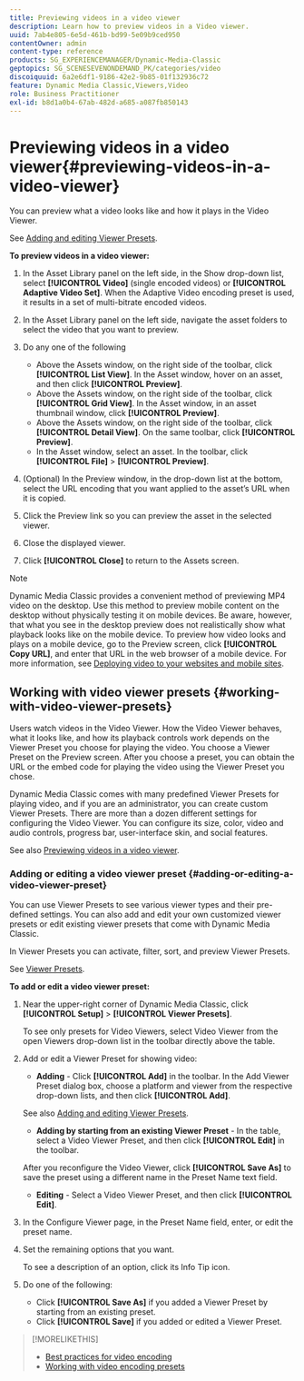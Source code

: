 ```yaml
---
title: Previewing videos in a video viewer
description: Learn how to preview videos in a Video viewer.
uuid: 7ab4e805-6e5d-461b-bd99-5e09b9ced950
contentOwner: admin
content-type: reference
products: SG_EXPERIENCEMANAGER/Dynamic-Media-Classic
geptopics: SG_SCENESEVENONDEMAND_PK/categories/video
discoiquuid: 6a2e6df1-9186-42e2-9b85-01f132936c72
feature: Dynamic Media Classic,Viewers,Video
role: Business Practitioner
exl-id: b8d1a0b4-67ab-482d-a685-a087fb850143
---
```

# Previewing videos in a video viewer{#previewing-videos-in-a-video-viewer}

You can preview what a video looks like and how it plays in the Video Viewer.

See [Adding and editing Viewer Presets](application-setup.md#adding_and_editing_viewer_presets).

**To preview videos in a video viewer:**

1. In the Asset Library panel on the left side, in the Show drop-down list, select **[!UICONTROL Video]** (single encoded videos) or **[!UICONTROL Adaptive Video Set]**. When the Adaptive Video encoding preset is used, it results in a set of multi-bitrate encoded videos.
1. In the Asset Library panel on the left side, navigate the asset folders to select the video that you want to preview.
1. Do any one of the following

    * Above the Assets window, on the right side of the toolbar, click **[!UICONTROL List View]**. In the Asset window, hover on an asset, and then click **[!UICONTROL Preview]**.
    * Above the Assets window, on the right side of the toolbar, click **[!UICONTROL Grid View]**. In the Asset window, in an asset thumbnail window, click **[!UICONTROL Preview]**.
    * Above the Assets window, on the right side of the toolbar, click **[!UICONTROL Detail View]**. On the same toolbar, click **[!UICONTROL Preview]**.
    * In the Asset window, select an asset. In the toolbar, click **[!UICONTROL File]** > **[!UICONTROL Preview]**.

1. (Optional) In the Preview window, in the drop-down list at the bottom, select the URL encoding that you want applied to the asset’s URL when it is copied.
1. Click the Preview link so you can preview the asset in the selected viewer.
1. Close the displayed viewer.
1. Click **[!UICONTROL Close]** to return to the Assets screen.

>[!NOTE]
>
>Dynamic Media Classic provides a convenient method of previewing MP4 video on the desktop. Use this method to preview mobile content on the desktop without physically testing it on mobile devices. Be aware, however, that what you see in the desktop preview does not realistically show what playback looks like on the mobile device. To preview how video looks and plays on a mobile device, go to the Preview screen, click **[!UICONTROL Copy URL]**, and enter that URL in the web browser of a mobile device. For more information, see [Deploying video to your websites and mobile sites](deploying-video-websites-mobile-sites.md#deploying_video_to_your_websites_and_mobile_sites).

## Working with video viewer presets {#working-with-video-viewer-presets}

Users watch videos in the Video Viewer. How the Video Viewer behaves, what it looks like, and how its playback controls work depends on the Viewer Preset you choose for playing the video. You choose a Viewer Preset on the Preview screen. After you choose a preset, you can obtain the URL or the embed code for playing the video using the Viewer Preset you chose.

Dynamic Media Classic comes with many predefined Viewer Presets for playing video, and if you are an administrator, you can create custom Viewer Presets. There are more than a dozen different settings for configuring the Video Viewer. You can configure its size, color, video and audio controls, progress bar, user-interface skin, and social features.

See also [Previewing videos in a video viewer](previewing-videos-video-viewer.md#previewing_videos_in_a_video_viewer).

### Adding or editing a video viewer preset {#adding-or-editing-a-video-viewer-preset}

You can use Viewer Presets to see various viewer types and their pre-defined settings. You can also add and edit your own customized viewer presets or edit existing viewer presets that come with Dynamic Media Classic.

In Viewer Presets you can activate, filter, sort, and preview Viewer Presets.

See [Viewer Presets](application-setup.md#viewer_presets).

**To add or edit a video viewer preset:**

1. Near the upper-right corner of Dynamic Media Classic, click **[!UICONTROL Setup]** > **[!UICONTROL Viewer Presets]**.

   To see only presets for Video Viewers, select Video Viewer from the open Viewers drop-down list in the toolbar directly above the table.

1. Add or edit a Viewer Preset for showing video:

   * **Adding** - Click **[!UICONTROL Add]** in the toolbar. In the Add Viewer Preset dialog box, choose a platform and viewer from the respective drop-down lists, and then click **[!UICONTROL Add]**.

   See also [Adding and editing Viewer Presets](application-setup.md#adding_and_editing_viewer_presets).

   * **Adding by starting from an existing Viewer Preset** - In the table, select a Video Viewer Preset, and then click **[!UICONTROL Edit]** in the toolbar.

   After you reconfigure the Video Viewer, click **[!UICONTROL Save As]** to save the preset using a different name in the Preset Name text field.

   * **Editing** - Select a Video Viewer Preset, and then click **[!UICONTROL Edit]**.

1. In the Configure Viewer page, in the Preset Name field, enter, or edit the preset name.
1. Set the remaining options that you want.

   To see a description of an option, click its Info Tip icon.

1. Do one of the following:

    * Click **[!UICONTROL Save As]** if you added a Viewer Preset by starting from an existing preset. 
    * Click **[!UICONTROL Save]** if you added or edited a Viewer Preset.

>[!MORELIKETHIS]
>
>* [Best practices for video encoding](uploading-encoding-videos.md#best_practices_for_video_encoding)
>* [Working with video encoding presets](uploading-encoding-videos.md#working_with_video_encoding_presets)
